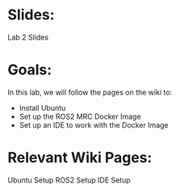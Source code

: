 # Slides:
Lab 2 Slides

# Goals:
In this lab, we will follow the pages on the wiki to:
- Install Ubuntu
- Set up the ROS2 MRC Docker Image
- Set up an IDE to work with the Docker Image

# Relevant Wiki Pages:
Ubuntu Setup
ROS2 Setup
IDE Setup
